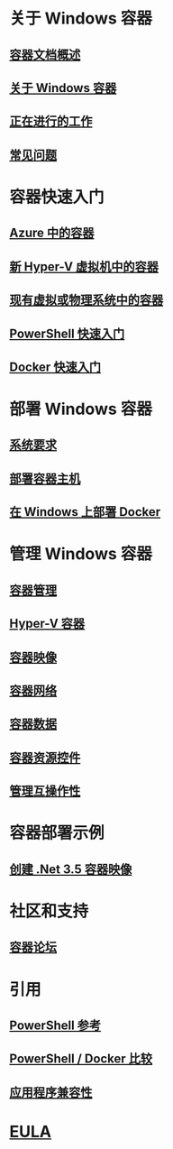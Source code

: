 # 关于 Windows 容器

## [容器文档概述](./containers_welcome.md)

## [关于 Windows 容器](about/about_overview.md)

## [正在进行的工作](about/work_in_progress.md)

## [常见问题](about/faq.md)

# 容器快速入门

## [Azure 中的容器](quick_start/azure_setup.md)

## [新 Hyper-V 虚拟机中的容器](quick_start/container_setup.md)

## [现有虚拟或物理系统中的容器](quick_start/inplace_setup.md)

## [PowerShell 快速入门](quick_start/manage_powershell.md)

## [Docker 快速入门](quick_start/manage_docker.md)

# 部署 Windows 容器

## [系统要求](deployment/system_requirements.md)

## [部署容器主机](deployment/deployment.md)

## [在 Windows 上部署 Docker](deployment/docker_windows.md)

# 管理 Windows 容器

## [容器管理](management/manage_containers.md)

## [Hyper-V 容器](management/hyperv_container.md)

## [容器映像](management/manage_images.md)

## [容器网络](management/container_networking.md)

## [容器数据](management/manage_data.md)

## [容器资源控件](management/manage_resources.md)

## [管理互操作性](management/hcs_powershell.md)

# 容器部署示例

## [创建 .Net 3.5 容器映像](examples/dotnet35.md)

# 社区和支持

## [容器论坛](https://social.msdn.microsoft.com/Forums/en-US/home?forum=windowscontainers)

# 引用

## [PowerShell 参考](https://technet.microsoft.com/en-us/library/mt433069.aspx)

## [PowerShell / Docker 比较](reference/ps_docker_comparison.md)

## [应用程序兼容性](reference/app_compat.md)

# [EULA](EULA.md)


